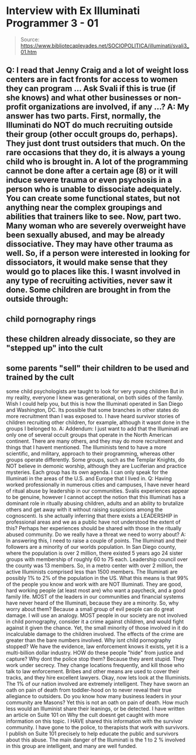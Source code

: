 # Interview with Ex Illuminati Programmer 3 - 01

> Source: https://www.bibliotecapleyades.net/SOCIOPOLITICA/illuminati/svali3_01.htm

Q: I read that Jenny Craig and a lot of weight loss centers are
in fact fronts for access to women they can program ... Ask Svali
if this is true (if she knows) and what other businesses or
non-profit organizations are involved, if any ...?
A: My answer has two parts.
First, normally, the Illuminati do NOT
do much recruiting outside their group (other occult groups do,
perhaps). They just dont trust outsiders that much. On the rare
occasions that they do, it is always a young child who is brought
in. A lot of the programming cannot be done after a certain age (8)
or it will induce severe trauma or even psychosis in a person who is
unable to dissociate adequately. You can create some functional
states, but not anything near the complex groupings and abilities
that trainers like to see.
Now, part two. Many woman who are severely overweight have been
sexually abused, and may be already dissociative. They may have
other trauma as well. So, if a person were interested in looking for
dissociators, it would make sense that they would go to places like
this. I wasnt involved in any type of recruiting activities, never
saw it done.
Some children are brought in from the outside through:
-
child pornography rings
-
these children already dissociate, so they
are "stepped up" into the cult
-
some parents "sell" their children
to be used and trained by the cult
-
some child psychologists are
taught to look for very young children
But in my reality, everyone
I knew was generational, on both sides of the family. Wish I could
help you, but this is how the Illuminati operated in San Diego and
Washington, DC. Its possible that some branches in other states do
more recruitment than I was exposed to. I have heard survivor
stories of children recruiting other children, for example, although
it wasnt done in the groups I belonged to.
A: Addendum: I just want to add that
the Illuminati are only one of
several occult groups that operate in the North American continent.
There are many others, and they may do more recruitment and things
that I havent mentioned. The Illuminists tend to have a more
scientific, and military, approach to their programming, whereas
other groups operate differently. Some groups, such as the Templar
Knights, do NOT believe in demonic worship, although they are
Luciferian and practice mysteries. Each group has its own agenda. I
can only speak for the Illuminati in the areas of the U.S. and
Europe that I lived in.
Q: Having worked professionally in numerous cities and campuses, I
have never heard of ritual abuse by leadership in our communities.
Svalis experiences appear to be genuine, however I cannot accept
the notion that this Illuminati has a dominant role in ritually
abusing children, adults and an ability to brutalize others and get
away with it without raising suspicions among the cognoscenti.
Is she actually inferring that there exists a LEADERSHIP in
professional areas and we as a public have not understood the extent
of this? Perhaps her experiences should be shared with those in the
ritually abused community. Do we really have a threat we need to
worry about?
A: In answering this, I need to raise a couple of points.
The Illuminati and their followers are a minority of our worlds
population. In San Diego county, where the population is over 2
million, there existed 5 years ago 24 sister groups with membership
of roughly 60 to 75 each. Leadership council over the county was 13
members. So, in a metro center with over 2 million, the active
Illuminists comprised less than 1500 members. The Illuminati
are
possibly 1% to 2% of the population in the US. What this means is
that 99% of the people you know and work with are NOT Illuminati.
They are good, hard working people (at least most are) who want a
paycheck, and a good family life. MOST of the leaders in our
communities and financial systems have never heard of the
Illuminati, because they are a minority.
So, why worry about them? Because a small group of evil people can
do great damage. I will use an analogy.
MOST people in our society are not involved in child pornography,
consider it a crime against children, and would fight against it
given the chance. Yet, the small minority of those involved in it do
incalculable damage to the children involved. The effects of the
crime are greater than the bare numbers involved.
Why isnt child pornography stopped? We have the evidence, law
enforcement knows it exists, yet it is a multi-billion dollar
industry. HOW do these people "hide" from justice and capture? Why
dont the police stop them? Because they arent stupid. They work
under secrecy. They change locations frequently, and kill those who
talk to law enforcement. Bribes and other means are used to cover
their tracks, and they hire excellent lawyers.
Okay, now lets look at
the Illuminists. The 1% of our nation
involved are extremely intelligent. They have sworn an oath on pain
of death from toddler-hood on to never reveal their true allegiance
to outsiders.
Do you know how many business leaders in your community are
Masons?
Yet this is not an oath on pain of death. How much less would an
Illuminist share their leanings, or be detected. I have written an
article on Suite 101 on Why the cult doesnt get caught with
more information on this topic.
I HAVE shared this information with the survivor community. I have
gone to the police, to therapists that work with survivors. I
publish on Suite 101 precisely to help educate the public and
survivors about this abuse. The main danger of the Illuminati is the
1 to 2 % involved in this group are intelligent, and many are well
funded.
